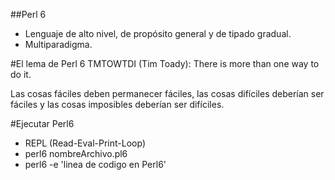 ##Perl 6
  
* Lenguaje de alto nivel, de propósito general y de tipado gradual. 
* Multiparadigma.
  
#El lema de Perl 6
TMTOWTDI (Tim Toady): There is more than one way to do it.
  
Las cosas fáciles deben permanecer fáciles, las cosas difíciles deberían ser fáciles y las cosas imposibles deberían ser difíciles.  
  
#Ejecutar Perl6

* REPL (Read-Eval-Print-Loop)
* perl6 nombreArchivo.pl6
* perl6 -e 'linea de codigo en Perl6'  

 
